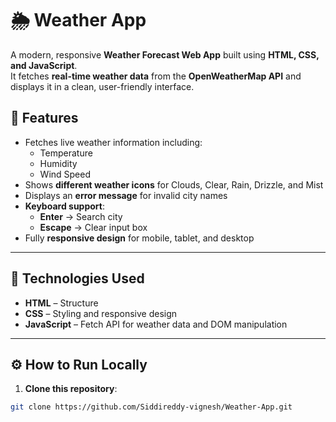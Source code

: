 # 🌦️ Weather App

A modern, responsive **Weather Forecast Web App** built using **HTML, CSS, and JavaScript**.  
It fetches **real-time weather data** from the **OpenWeatherMap API** and displays it in a clean, user-friendly interface.



## 🚀 Features

- Fetches live weather information including:
  - Temperature
  - Humidity
  - Wind Speed
- Shows **different weather icons** for Clouds, Clear, Rain, Drizzle, and Mist
- Displays an **error message** for invalid city names
- **Keyboard support**:
  - **Enter** → Search city
  - **Escape** → Clear input box
- Fully **responsive design** for mobile, tablet, and desktop

---

## 🧰 Technologies Used

- **HTML** – Structure  
- **CSS** – Styling and responsive design  
- **JavaScript** – Fetch API for weather data and DOM manipulation  

---

## ⚙️ How to Run Locally

1. **Clone this repository**:
```bash
git clone https://github.com/Siddireddy-vignesh/Weather-App.git
